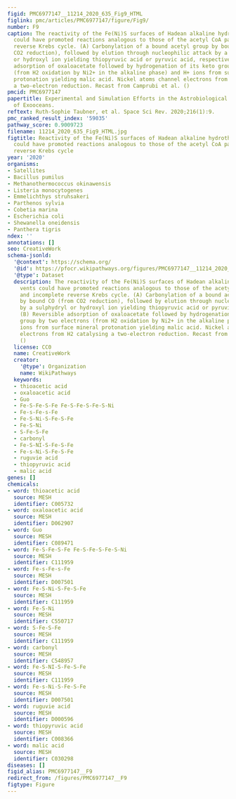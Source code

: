 ```yaml
---
figid: PMC6977147__11214_2020_635_Fig9_HTML
figlink: pmc/articles/PMC6977147/figure/Fig9/
number: F9
caption: The reactivity of the Fe(Ni)S surfaces of Hadean alkaline hydrothermal vents
  could have promoted reactions analogous to those of the acetyl CoA pathway and incomplete
  reverse Krebs cycle. (A) Carbonylation of a bound acetyl group by bound CO (from
  CO2 reduction), followed by elution through nucleophilic attack by a sulphydryl
  or hydroxyl ion yielding thiopyruvic acid or pyruvic acid, respectively. (B) Reversible
  adsorption of oxaloacetate followed by hydrogenation of its keto group by two electrons
  (from H2 oxidation by Ni2+ in the alkaline phase) and H+ ions from surface mineral
  protonation yielding malic acid. Nickel atoms channel electrons from H2 catalysing
  a two-electron reduction. Recast from Camprubi et al. ()
pmcid: PMC6977147
papertitle: Experimental and Simulation Efforts in the Astrobiological Exploration
  of Exooceans.
reftext: Ruth-Sophie Taubner, et al. Space Sci Rev. 2020;216(1):9.
pmc_ranked_result_index: '59035'
pathway_score: 0.9009723
filename: 11214_2020_635_Fig9_HTML.jpg
figtitle: Reactivity of the Fe(Ni)S surfaces of Hadean alkaline hydrothermal vents
  could have promoted reactions analogous to those of the acetyl CoA pathway and incomplete
  reverse Krebs cycle
year: '2020'
organisms:
- Satellites
- Bacillus pumilus
- Methanothermococcus okinawensis
- Listeria monocytogenes
- Emmelichthys struhsakeri
- Parthenos sylvia
- Cobetia marina
- Escherichia coli
- Shewanella oneidensis
- Panthera tigris
ndex: ''
annotations: []
seo: CreativeWork
schema-jsonld:
  '@context': https://schema.org/
  '@id': https://pfocr.wikipathways.org/figures/PMC6977147__11214_2020_635_Fig9_HTML.html
  '@type': Dataset
  description: The reactivity of the Fe(Ni)S surfaces of Hadean alkaline hydrothermal
    vents could have promoted reactions analogous to those of the acetyl CoA pathway
    and incomplete reverse Krebs cycle. (A) Carbonylation of a bound acetyl group
    by bound CO (from CO2 reduction), followed by elution through nucleophilic attack
    by a sulphydryl or hydroxyl ion yielding thiopyruvic acid or pyruvic acid, respectively.
    (B) Reversible adsorption of oxaloacetate followed by hydrogenation of its keto
    group by two electrons (from H2 oxidation by Ni2+ in the alkaline phase) and H+
    ions from surface mineral protonation yielding malic acid. Nickel atoms channel
    electrons from H2 catalysing a two-electron reduction. Recast from Camprubi et al.
    ()
  license: CC0
  name: CreativeWork
  creator:
    '@type': Organization
    name: WikiPathways
  keywords:
  - thioacetic acid
  - oxaloacetic acid
  - Guo
  - Fe-S-Fe-S-Fe Fe-S-Fe-S-Fe-S-Ni
  - Fe-s-Fe-s-Fe
  - Fe-S-Ni-S-Fe-S-Fe
  - Fe-S-Ni
  - S-Fe-S-Fe
  - carbonyl
  - Fe-S-NI-S-Fe-S-Fe
  - Fe-s-Ni-S-Fe-S-Fe
  - ruguvie acid
  - thiopyruvic acid
  - malic acid
genes: []
chemicals:
- word: thioacetic acid
  source: MESH
  identifier: C005732
- word: oxaloacetic acid
  source: MESH
  identifier: D062907
- word: Guo
  source: MESH
  identifier: C089471
- word: Fe-S-Fe-S-Fe Fe-S-Fe-S-Fe-S-Ni
  source: MESH
  identifier: C111959
- word: Fe-s-Fe-s-Fe
  source: MESH
  identifier: D007501
- word: Fe-S-Ni-S-Fe-S-Fe
  source: MESH
  identifier: C111959
- word: Fe-S-Ni
  source: MESH
  identifier: C550717
- word: S-Fe-S-Fe
  source: MESH
  identifier: C111959
- word: carbonyl
  source: MESH
  identifier: C548957
- word: Fe-S-NI-S-Fe-S-Fe
  source: MESH
  identifier: C111959
- word: Fe-s-Ni-S-Fe-S-Fe
  source: MESH
  identifier: D007501
- word: ruguvie acid
  source: MESH
  identifier: D000596
- word: thiopyruvic acid
  source: MESH
  identifier: C008366
- word: malic acid
  source: MESH
  identifier: C030298
diseases: []
figid_alias: PMC6977147__F9
redirect_from: /figures/PMC6977147__F9
figtype: Figure
---
```

